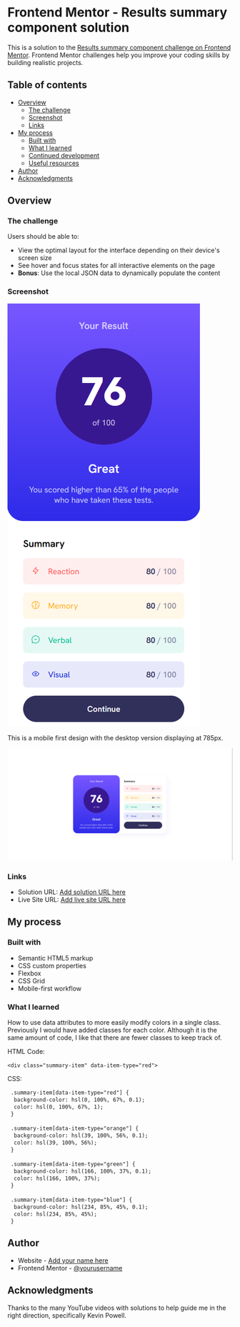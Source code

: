 # Frontend Mentor - Results summary component solution

This is a solution to the [Results summary component challenge on Frontend Mentor](https://www.frontendmentor.io/challenges/results-summary-component-CE_K6s0maV). Frontend Mentor challenges help you improve your coding skills by building realistic projects. 

## Table of contents

- [Overview](#overview)
  - [The challenge](#the-challenge)
  - [Screenshot](#screenshot)
  - [Links](#links)
- [My process](#my-process)
  - [Built with](#built-with)
  - [What I learned](#what-i-learned)
  - [Continued development](#continued-development)
  - [Useful resources](#useful-resources)
- [Author](#author)
- [Acknowledgments](#acknowledgments)

## Overview

### The challenge

Users should be able to:

- View the optimal layout for the interface depending on their device's screen size
- See hover and focus states for all interactive elements on the page
- **Bonus**: Use the local JSON data to dynamically populate the content

### Screenshot

![](./assets/mobile-final.png)

This is a mobile first design with the desktop version displaying at 785px.

![](./assets/desktop-final.png)


### Links

- Solution URL: [Add solution URL here](https://github.com/funficient/fem-results-summary-component/)
- Live Site URL: [Add live site URL here](https://funficient.github.io/fem-results-summary-component/)

## My process

### Built with

- Semantic HTML5 markup
- CSS custom properties
- Flexbox
- CSS Grid
- Mobile-first workflow

### What I learned

How to use data attributes to more easily modify colors in a single class.  Previously I would have added classes for each color.  Although it is the same amount of code, I like that there are fewer classes to keep track of.

HTML Code:
```
<div class="summary-item" data-item-type="red">

```
CSS: 
```
 .summary-item[data-item-type="red"] {
  background-color: hsl(0, 100%, 67%, 0.1);
  color: hsl(0, 100%, 67%, 1);
 }

 .summary-item[data-item-type="orange"] {
  background-color: hsl(39, 100%, 56%, 0.1);
  color: hsl(39, 100%, 56%);
 }

 .summary-item[data-item-type="green"] {
  background-color: hsl(166, 100%, 37%, 0.1);
  color: hsl(166, 100%, 37%);
 }

 .summary-item[data-item-type="blue"] {
  background-color: hsl(234, 85%, 45%, 0.1);
  color: hsl(234, 85%, 45%);
 }
```


## Author

- Website - [Add your name here](https://www.funficient.com)
- Frontend Mentor - [@yourusername](https://www.frontendmentor.io/profile/funficient)


## Acknowledgments

Thanks to the many YouTube videos with solutions to help guide me in the right direction, specifically Kevin Powell.